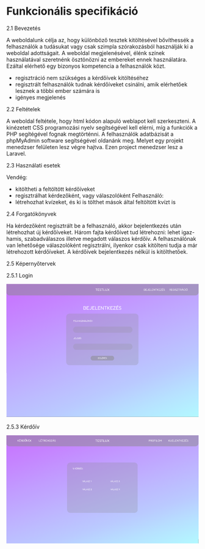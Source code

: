 # Funkcionális specifikáció

2.1 Bevezetés

A weboldalunk célja az, hogy különböző tesztek kitöltésével bővíthessék a felhasználók a tudásukat vagy csak szimpla szórakozásból használják ki a weboldal adottságait.
A weboldal megjelenésével, élénk színek használatával szeretnénk ösztönözni az embereket ennek használatára.
Ezáltal elérhető egy bizonyos kompetencia a felhasználók közt.
- regisztráció nem szükséges a kérdőívek kitöltéséhez
- regisztrált felhasználók tudnak kérdőíveket csinálni, amik elérhetőek lesznek a többi ember számára is
- igényes megjelenés

2.2 Feltételek

A weboldal feltétele, hogy html kódon alapuló weblapot kell szerkeszteni. A kinézetett CSS programozási nyelv segítségével kell elérni, míg a funkciók a PHP 
segítégével fognak megtörténni. A felhasználók adatbázisát a phpMyAdmin software segítségével oldanánk meg. Melyet egy projekt menedzser felületen lesz végre hajtva. Ezen project menedzser lesz a Laravel.

2.3 Használati esetek

Vendég:
  - kitöltheti a feltöltött kérdőíveket
  - regisztrálhat kérdezőként, vagy válaszolóként
Felhasználó:
  - létrehozhat kvízeket, és ki is tölthet mások által feltöltött kvízt is

2.4 Forgatókönyvek

Ha kérdezőként regisztrált be a felhasználó, akkor bejelentkezés után létrehozhat új kérdőíveket. Három fajta kérdőívet tud létrehozni: lehet igaz-hamis, szabadválaszos illetve megadott válaszos kérdőív. A felhasználónak van lehetősége válaszolóként regisztrálni, ilyenkor csak kitölteni tudja a már létrehozott kérdőíveket.
A kérdőívek bejelentkezés nélkül is kitölthetőek. 

2.5 Képernyőtervek

  2.5.1 Login
  
  
  ![My Image](Képernyőtervek/Log.png)
  
  
  2.5.3 Kérdőív
  
  ![My Image](Képernyőtervek/quiz.png)
  
  
